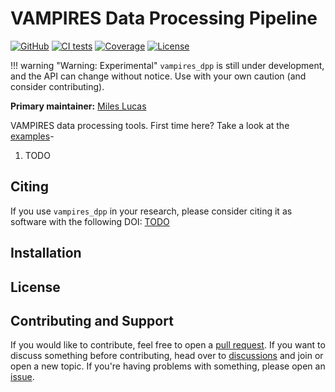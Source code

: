 # VAMPIRES Data Processing Pipeline

[![GitHub](https://img.shields.io/badge/Code-GitHub-black.svg)](https://github.com/mileslucas/vampires_dpp)
[![CI tests](https://github.com/mileslucas/vampires_dpp/actions/workflows/CI.yml/badge.svg?branch=main)](https://github.com/mileslucas/vampires_dpp/actions/workflows/CI.yml)
[![Coverage](https://codecov.io/gh/mileslucas/vampires_dpp/branch/main/graph/badge.svg)](https://codecov.io/gh/mileslucas/vampires_dpp)
[![License](https://img.shields.io/github/license/mileslucas/vampires_dpp?color=yellow)](https://github.com/mileslucas/vampires_dpp/blob/main/LICENSE)

!!! warning "Warning: Experimental"
    `vampires_dpp` is still under development, and the API can change without notice. Use with your own caution (and consider contributing).

**Primary maintainer:** [Miles Lucas](https://github.com/mileslucas)

VAMPIRES data processing tools. First time here? Take a look at the [examples](../examples/index.md)-

1. TODO

## Citing

If you use `vampires_dpp` in your research, please consider citing it as software with the following DOI: [TODO](https://github.com/mileslucas/vampires_dpp/blob/main/CITAIONS.bib)

## Installation



## License

## Contributing and Support

If you would like to contribute, feel free to open a [pull request](https://github.com/mileslucas/vampires_dpp/pulls). If you want to discuss something before contributing, head over to [discussions](https://github.com/mileslucas/vampires_dpp/discussions) and join or open a new topic. If you're having problems with something, please open an [issue](https://github.com/mileslucas/vampires_dpp/issues).
